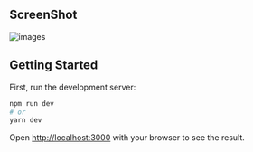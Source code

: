 ## ScreenShot
![images](https://github.com/YunDobi/TasksApp/blob/main/public/main-sc.png)

## Getting Started

First, run the development server:

```bash
npm run dev
# or
yarn dev
```

Open [http://localhost:3000](http://localhost:3000) with your browser to see the result.
